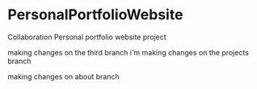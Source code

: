 # PersonalPortfolioWebsite

Collaboration Personal portfolio website project





making changes on the third branch
i'm making changes on the projects branch

making changes on about branch

